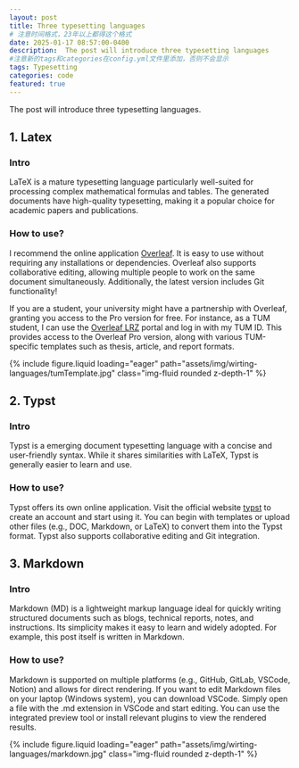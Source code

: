 ```yaml
---
layout: post
title: Three typesetting languages
# 注意时间格式，23年以上都得这个格式
date: 2025-01-17 08:57:00-0400
description:  The post will introduce three typesetting languages
#注意新的tags和categories在config.yml文件里添加，否则不会显示
tags: Typesetting
categories: code
featured: true
---
```


The post will introduce three typesetting languages.

## 1. Latex

### Intro
LaTeX is a mature typesetting language particularly well-suited for processing complex mathematical formulas and tables. The generated documents have high-quality typesetting, making it a popular choice for academic papers and publications.
### How to use?
I recommend the online application [Overleaf](https://www.overleaf.com/). It is easy to use without requiring any installations or dependencies. Overleaf also supports collaborative editing, allowing multiple people to work on the same document simultaneously. Additionally, the latest version includes Git functionality!

If you are a student, your university might have a partnership with Overleaf, granting you access to the Pro version for free. For instance, as a TUM student, I can use the [Overleaf LRZ](https://sharelatex.tum.de/ldap/login) portal and log in with my TUM ID. This provides access to the Overleaf Pro version, along with various TUM-specific templates such as thesis, article, and report formats.

<div class="row mt-3">
    <div class="col-sm mt-3 mt-md-0">
        {% include figure.liquid loading="eager" path="assets/img/wirting-languages/tumTemplate.jpg" class="img-fluid rounded z-depth-1" %}
    </div>
</div>

## 2. Typst

### Intro

Typst is a emerging document typesetting language with a concise and user-friendly syntax. While it shares similarities with LaTeX, Typst is generally easier to learn and use.

### How to use?

Typst offers its own online application. Visit the official website [typst](https://typst.app/) to create an account and start using it. You can begin with templates or upload other files (e.g., DOC, Markdown, or LaTeX) to convert them into the Typst format. Typst also supports collaborative editing and Git integration.

## 3. Markdown

### Intro

Markdown (MD) is a lightweight markup language ideal for quickly writing structured documents such as blogs, technical reports, notes, and instructions. Its simplicity makes it easy to learn and widely adopted. For example, this post itself is written in Markdown.

### How to use?

Markdown is supported on multiple platforms (e.g., GitHub, GitLab, VSCode, Notion) and allows for direct rendering. If you want to edit Markdown files on your laptop (Windows system), you can download VSCode. Simply open a file with the .md extension in VSCode and start editing. You can use the integrated preview tool or install relevant plugins to view the rendered results.

<div class="row mt-3">
    <div class="col-sm mt-3 mt-md-0">
        {% include figure.liquid loading="eager" path="assets/img/wirting-languages/markdown.jpg" class="img-fluid rounded z-depth-1" %}
    </div>
</div>

